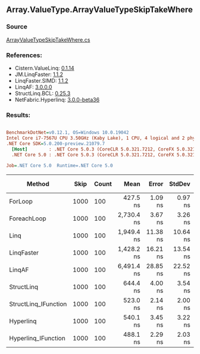 ﻿## Array.ValueType.ArrayValueTypeSkipTakeWhere

### Source
[ArrayValueTypeSkipTakeWhere.cs](../LinqBenchmarks/Array/ValueType/ArrayValueTypeSkipTakeWhere.cs)

### References:
- Cistern.ValueLinq: [0.1.14](https://www.nuget.org/packages/Cistern.ValueLinq/0.1.14)
- JM.LinqFaster: [1.1.2](https://www.nuget.org/packages/JM.LinqFaster/1.1.2)
- LinqFaster.SIMD: [1.1.2](https://www.nuget.org/packages/LinqFaster.SIMD/1.0.3)
- LinqAF: [3.0.0.0](https://www.nuget.org/packages/LinqAF/3.0.0.0)
- StructLinq.BCL: [0.25.3](https://www.nuget.org/packages/StructLinq.BCL/0.25.3)
- NetFabric.Hyperlinq: [3.0.0-beta36](https://www.nuget.org/packages/NetFabric.Hyperlinq/3.0.0-beta36)

### Results:
``` ini

BenchmarkDotNet=v0.12.1, OS=Windows 10.0.19042
Intel Core i7-7567U CPU 3.50GHz (Kaby Lake), 1 CPU, 4 logical and 2 physical cores
.NET Core SDK=5.0.200-preview.21079.7
  [Host]        : .NET Core 5.0.3 (CoreCLR 5.0.321.7212, CoreFX 5.0.321.7212), X64 RyuJIT
  .NET Core 5.0 : .NET Core 5.0.3 (CoreCLR 5.0.321.7212, CoreFX 5.0.321.7212), X64 RyuJIT

Job=.NET Core 5.0  Runtime=.NET Core 5.0  

```
|               Method | Skip | Count |       Mean |    Error |   StdDev | Ratio | RatioSD |  Gen 0 | Gen 1 | Gen 2 | Allocated |
|--------------------- |----- |------ |-----------:|---------:|---------:|------:|--------:|-------:|------:|------:|----------:|
|              ForLoop | 1000 |   100 |   427.5 ns |  1.09 ns |  0.97 ns |  1.00 |    0.00 |      - |     - |     - |         - |
|          ForeachLoop | 1000 |   100 | 2,730.4 ns |  3.67 ns |  3.26 ns |  6.39 |    0.02 | 0.0153 |     - |     - |      32 B |
|                 Linq | 1000 |   100 | 1,949.4 ns | 11.38 ns | 10.64 ns |  4.56 |    0.02 | 0.1183 |     - |     - |     248 B |
|           LinqFaster | 1000 |   100 | 1,428.2 ns | 16.21 ns | 13.54 ns |  3.34 |    0.04 | 6.7558 |     - |     - |   14136 B |
|               LinqAF | 1000 |   100 | 6,491.4 ns | 28.85 ns | 22.52 ns | 15.18 |    0.07 |      - |     - |     - |         - |
|           StructLinq | 1000 |   100 |   644.4 ns |  4.00 ns |  3.54 ns |  1.51 |    0.01 | 0.0458 |     - |     - |      96 B |
| StructLinq_IFunction | 1000 |   100 |   523.0 ns |  2.14 ns |  2.00 ns |  1.22 |    0.01 |      - |     - |     - |         - |
|            Hyperlinq | 1000 |   100 |   540.1 ns |  3.45 ns |  3.22 ns |  1.26 |    0.01 |      - |     - |     - |         - |
|  Hyperlinq_IFunction | 1000 |   100 |   488.1 ns |  2.29 ns |  2.03 ns |  1.14 |    0.01 |      - |     - |     - |         - |
